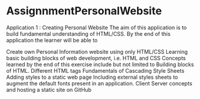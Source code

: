 # AssignnmentPersonalWebsite

Application 1 : Creating Personal Website
The aim of this application is to build fundamental understanding of HTML/CSS. By the end of this application the learner will be able to

Create own Personal Information website using only HTML/CSS
Learning basic building blocks of web development, i.e. HTML and CSS
Concepts learned by the end of this exercise include but not limited to
Building blocks of HTML. Different HTML tags
Fundamentals of Cascading Style Sheets
Adding styles to a static web page
Including external styles sheets to augment the default fonts present in an application.
Client Server concepts and hosting a static site on GitHub
